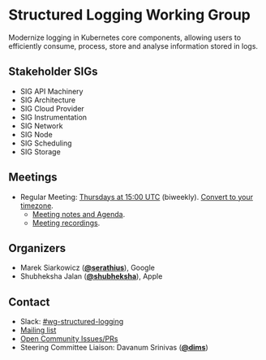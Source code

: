 <!---
This is an autogenerated file!

Please do not edit this file directly, but instead make changes to the
sigs.yaml file in the project root.

To understand how this file is generated, see https://git.k8s.io/community/generator/README.md
--->
# Structured Logging Working Group

Modernize logging in Kubernetes core components, allowing users to efficiently consume, process, store and analyse information stored in logs.

## Stakeholder SIGs
* SIG API Machinery
* SIG Architecture
* SIG Cloud Provider
* SIG Instrumentation
* SIG Network
* SIG Node
* SIG Scheduling
* SIG Storage

## Meetings
* Regular Meeting: [Thursdays at 15:00 UTC](https://zoom.us/j/96716142646?pwd=VmgrN29sbmhDREp3R0NtZlpGSlZ4Zz09) (biweekly). [Convert to your timezone](http://www.thetimezoneconverter.com/?t=15:00&tz=UTC).
  * [Meeting notes and Agenda](https://docs.google.com/document/d/1R9bZ34L9vR1ftH0dFeOp-j50lLh5ijKVwwXJ3LDrY4I/edit?usp=sharing).
  * [Meeting recordings](https://www.youtube.com/playlist?list=PL69nYSiGNLP2GY3so1z2Cnkvkt5A_x1Aw).

## Organizers

* Marek Siarkowicz (**[@serathius](https://github.com/serathius)**), Google
* Shubheksha Jalan (**[@shubheksha](https://github.com/shubheksha)**), Apple

## Contact
- Slack: [#wg-structured-logging](https://kubernetes.slack.com/messages/wg-structured-logging)
- [Mailing list](https://groups.google.com/forum/#!forum/kubernetes-wg-structured-logging)
- [Open Community Issues/PRs](https://github.com/kubernetes/community/labels/wg%2Fstructured-logging)
- Steering Committee Liaison: Davanum Srinivas (**[@dims](https://github.com/dims)**)
<!-- BEGIN CUSTOM CONTENT -->

<!-- END CUSTOM CONTENT -->
